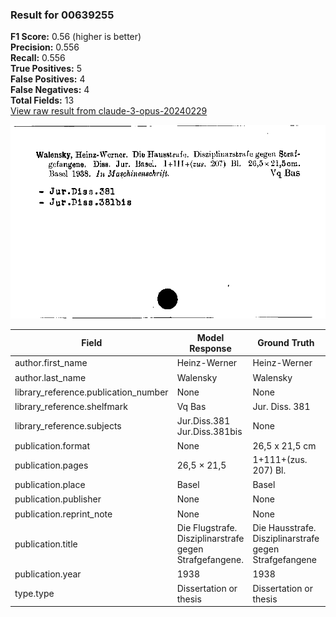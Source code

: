 ### Result for 00639255
**F1 Score:** 0.56 (higher is better)<br>**Precision:** 0.556<br>**Recall:** 0.556<br>**True Positives:** 5<br>**False Positives:** 4<br>**False Negatives:** 4<br>**Total Fields:** 13<br>[View raw result from claude-3-opus-20240229](https://github.com/RISE-UNIBAS/humanities_data_benchmark/blob/main/results/2025-09-02/T0145/request_T0145_00639255.json)

<img src="https://github.com/RISE-UNIBAS/humanities_data_benchmark/blob/main/benchmarks/zettelkatalog/images/00639255.jpg?raw=true" alt="00639255" width="600px">

| Field | Model Response | Ground Truth | Fuzzy Score | Match |
|-------|----------------|--------------|-------------|-------|
| author.first_name | Heinz-Werner | Heinz-Werner | 1.000 | ✅ |
| author.last_name | Walensky | Walensky | 1.000 | ✅ |
| library_reference.publication_number | None | None | 1.000 | ✅ |
| library_reference.shelfmark | Vq Bas | Jur. Diss. 381 | 0.200 | ❌ |
| library_reference.subjects | Jur.Diss.381 Jur.Diss.381bis | None | 0.000 | ❌ |
| publication.format | None | 26,5 x 21,5 cm | 0.000 | ❌ |
| publication.pages | 26,5 × 21,5 | 1+111+(zus. 207) Bl. | 0.129 | ❌ |
| publication.place | Basel | Basel | 1.000 | ✅ |
| publication.publisher | None | None | 1.000 | ✅ |
| publication.reprint_note | None | None | 1.000 | ✅ |
| publication.title | Die Flugstrafe. Disziplinarstrafe gegen Strafgefangene. | Die Hausstrafe. Disziplinarstrafe gegen Strafgefangene | 0.936 | ❌ |
| publication.year | 1938 | 1938 | 1.000 | ✅ |
| type.type | Dissertation or thesis | Dissertation or thesis | 1.000 | ✅ |
